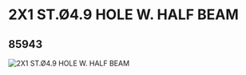 # 2X1 ST.Ø4.9 HOLE W. HALF BEAM
## 85943
![2X1 ST.Ø4.9 HOLE W. HALF BEAM](https://lc-www-live-s.legocdn.com/media/bricks/5/2/4547958.jpg)